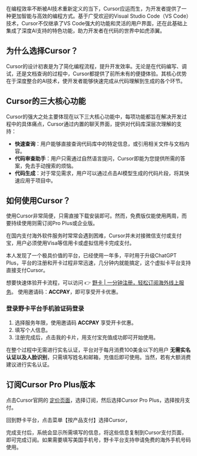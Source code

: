 在编程效率不断被AI技术重新定义的当下，Cursor应运而生，为开发者提供了一种更加智能与高效的编程方式。基于广受欢迎的Visual Studio Code（VS Code）技术，Cursor不仅继承了VS Code强大的功能和灵活的用户界面，还在此基础上集成了深度AI支持的特色功能，助力开发者在代码的世界中如虎添翼。

## 为什么选择Cursor？

Cursor的设计初衷是为了简化编程流程，提升开发效率。无论是在代码编写、调试，还是文档查询的过程中，Cursor都提供了前所未有的便捷体验。其核心优势在于深度整合的AI技术，使开发者能够快速完成从代码理解到生成的各个环节。

## Cursor的三大核心功能

Cursor的强大之处主要体现在以下三大核心功能中，每项功能都旨在解决开发过程中的具体痛点，Cursor通过内置的聊天界面，提供对代码库深层次理解的支持：

- **快速查询**：用户能够直接查询代码库中的特定信息，或引用相关文件与文档内容。
- **代码审查助手**：用户只需通过自然语言提问，Cursor即能为您提供所需的答案，免去手动搜索的烦恼。
- **代码生成**：对于常见需求，用户可以通过点击AI模型生成的代码片段，将其快速应用于项目中。

## 如何使用Cursor？

使用Cursor非常简便，只需直接下载安装即可。然而，免费版仅能使用两周，而要持续使用则需订阅Pro Plus或企业版。

在国内支付海外软件服务时常常会遇到困难，Cursor并未对接微信支付或支付宝，用户必须使用Visa等信用卡或虚拟信用卡完成支付。

本人发现了一个极具价值的平台，已经使用一年多，平时用于升级ChatGPT Plus，平台的注册和开卡过程非常迅速，几分钟内就能搞定，这个虚拟卡平台支持直接支付Cursor。

想要快速体验开卡流程，可以访问 👉 [野卡 | 一分钟注册，轻松订阅海外线上服务](https://bit.ly/bewildcard)。 使用邀请码：**ACCPAY**，即可享受开卡优惠。

### 登录野卡平台手机验证码登录

1. 选择服务年限，使用邀请码 **ACCPAY** 享受开卡优惠。
2. 填写个人信息。
3. 注册完成后，点击我的卡片，用支付宝充值成功即可开始使用。

在整个过程中无需进行实名认证，平台对于每月消费100美金以下的用户 **无需实名认证以及人脸识别**，只需填写姓名和邮箱，充值后即可使用。当然，若有大额消费建议进行实名认证。

## 订阅Cursor Pro Plus版本

点击Cursor官网的 [定价页面](https://www.cursor.com/pricing)，选择订阅，然后选择Cursor Pro Plus，选择按月支付。

回到野卡平台，点击菜单【按产品支付】选择Cursor，

完成支付后，系统会显示所需填写的信息，将这些信息复制到Cursor支付页面，即可完成订阅。如果需要填写美国手机号，野卡平台支持申请免费的海外手机号码使用。